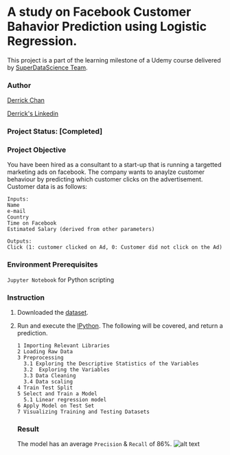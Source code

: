 # A study on Facebook Customer Bahavior Prediction using Logistic Regression.
This project is a part of the learning milestone of a Udemy course delivered by [SuperDataScience Team](https://www.udemy.com/machine-learning-classification/). 

### Author
[Derrick Chan](https://github.com/zhenyu92)

[Derrick's Linkedin](https://www.linkedin.com/in/zychan/)

### Project Status: [Completed]

### Project Objective
You have been hired as a consultant to a start-up that is running a targetted marketing ads on facebook. The company wants to anaylze customer behaviour by predicting which customer clicks on the advertisement. 
Customer data is as follows:

```
Inputs:
Name
e-mail
Country
Time on Facebook
Estimated Salary (derived from other parameters)
```

```
Outputs:
Click (1: customer clicked on Ad, 0: Customer did not click on the Ad)
```

### Environment Prerequisites
`Jupyter Notebook` for Python scripting

### Instruction
1. Downloaded the [dataset](https://github.com/zhenyu92/ML_Logistic_Regression_FB_Customer_Prediction/blob/master/Facebook_Ads_2.csv).
2. Run and execute the [IPython](https://github.com/zhenyu92/ML_Logistic_Regression_FB_Customer_Prediction/blob/master/Logistic%20Regression%20-%20Customer_Prediction.ipynb).
    The following will be covered, and return a prediction.
    ```
    1 Importing Relevant Libraries
    2 Loading Raw Data
    3 Preprocessing
      3.1 Exploring the Descriptive Statistics of the Variables
      3.2  Exploring the Variables
      3.3 Data Cleaning
      3.4 Data scaling
    4 Train Test Split
    5 Select and Train a Model
      5.1 Linear regression model
    6 Apply Model on Test Set
    7 Visualizing Training and Testing Datasets
    ```
    
    ### Result
    The model has an average `Precision` & `Recall` of 86%.
![alt text](https://github.com/zhenyu92/ML_Logistic_Regression_FB_Customer_Prediction/blob/master/Confusion%20Matrix.JPG "Confusion Matrix")
